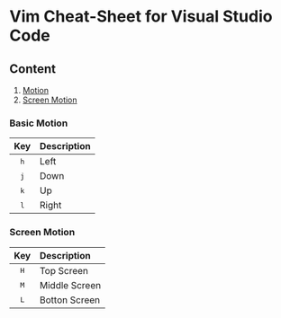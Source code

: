 # Vim Cheat-Sheet for Visual Studio Code

## Content
1. [Motion](#basic-motion)
2. [Screen Motion](#screen-motion)

### Basic Motion

| Key | Description |
|:--:|:--|
| <kbd>h</kbd> | Left |
| <kbd>j</kbd> | Down |
| <kbd>k</kbd> | Up |
| <kbd>l</kbd> | Right |

### Screen Motion
| Key | Description |
|:--:|:--|
| <kbd>H</kbd> | Top Screen |
| <kbd>M</kbd> | Middle Screen | 
| <kbd>L</kbd> | Botton Screen |
